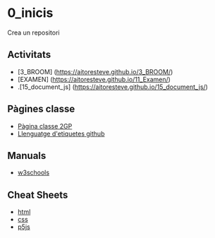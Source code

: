 # 0_inicis
Crea un repositori

## Activitats
* [3_BROOM] (https://aitoresteve.github.io/3_BROOM/)
* [EXAMEN] (https://aitoresteve.github.io/11_Examen/)
* .[15_document_js] (https://aitoresteve.github.io/15_document_js/)

## Pàgines classe
* [Pàgina classe 2GP](https://arquesm.github.io/2GP/)
* [Llenguatge d'etiquetes github](https://github.com/adam-p/markdown-here/wiki/Markdown-Cheatsheet)

## Manuals
* [w3schools](https://www.w3schools.com/)

## Cheat Sheets
* [html](https://websitesetup.org/HTML5-cheat-sheet.pdf)
* [css](https://websitesetup.org/wp-content/uploads/2016/10/wsu-css-cheat-sheet.pdf)
* [p5js](https://github.com/bmoren/p5js-cheat-sheet)
